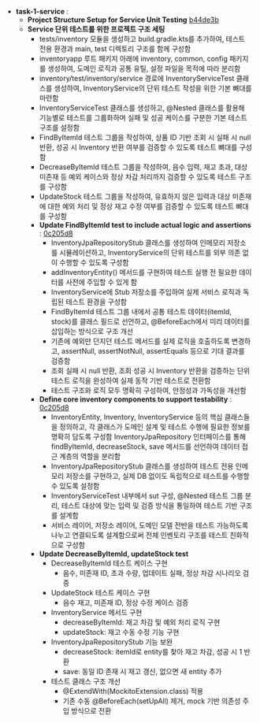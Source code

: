 - **task-1-service** :
    - **Project Structure Setup for Service Unit Testing** [b44de3b](https://github.com/ld5ehom/inventory-qa/commit/b44de3bc604020350cb9dd00f2b48b8967d3fce5)
    - **Service 단위 테스트를 위한 프로젝트 구조 세팅** 
        - tests/inventory 모듈을 생성하고 build.gradle.kts를 추가하여, 테스트 전용 환경과 main, test 디렉토리 구조를 함께 구성함
        - inventoryapp 루트 패키지 아래에 inventory, common, config 패키지를 생성하여, 도메인 로직과 공통 유틸, 설정 파일을 목적에 따라 분리함
        - inventory/test/inventory/service 경로에 InventoryServiceTest 클래스를 생성하여, InventoryService의 단위 테스트 작성을 위한 기본 뼈대를 마련함
        - InventoryServiceTest 클래스를 생성하고, @Nested 클래스를 활용해 기능별로 테스트를 그룹화하며 실패 및 성공 케이스를 구분한 기본 테스트 구조를 설정함
        - FindByItemId 테스트 그룹을 작성하여, 상품 ID 기반 조회 시 실패 시 null 반환, 성공 시 Inventory 반환 여부를 검증할 수 있도록 테스트 뼈대를 구성함
        - DecreaseByItemId 테스트 그룹을 작성하여, 음수 입력, 재고 초과, 대상 미존재 등 예외 케이스와 정상 차감 처리까지 검증할 수 있도록 테스트 구조를 구성함
        - UpdateStock 테스트 그룹을 작성하여, 유효하지 않은 입력과 대상 미존재에 대한 예외 처리 및 정상 재고 수정 여부를 검증할 수 있도록 테스트 뼈대를 구성함
      - **Update FindByItemId test to include actual logic and assertions** : [0c205d8](https://github.com/ld5ehom/inventory-qa/commit/0c205d8edc8f03a98ecb746ed602cbb367b7677f)
          - InventoryJpaRepositoryStub 클래스를 생성하여 인메모리 저장소를 시뮬레이션하고, InventoryService의 단위 테스트를 외부 의존 없이 수행할 수 있도록 구성함 
          - addInventoryEntity() 메서드를 구현하여 테스트 실행 전 필요한 데이터를 사전에 주입할 수 있게 함 
          - InventoryService에 Stub 저장소를 주입하여 실제 서비스 로직과 독립된 테스트 환경을 구성함 
          - FindByItemId 테스트 그룹 내에서 공통 테스트 데이터(itemId, stock)를 클래스 필드로 선언하고, @BeforeEach에서 미리 데이터를 삽입하는 방식으로 구조 개선 
          - 기존에 예외만 던지던 테스트 메서드를 실제 로직을 호출하도록 변경하고, assertNull, assertNotNull, assertEquals 등으로 기대 결과를 검증함 
          - 조회 실패 시 null 반환, 조회 성공 시 Inventory 반환을 검증하는 단위 테스트 로직을 완성하여 실제 동작 기반 테스트로 전환함 
          - 테스트 구조와 로직 모두 명확히 구성하여, 안정성과 가독성을 개선함
      - **Define core inventory components to support testability** : [0c205d8](https://github.com/ld5ehom/inventory-qa/commit/0c205d8edc8f03a98ecb746ed602cbb367b7677f)
          - InventoryEntity, Inventory, InventoryService 등의 핵심 클래스들을 정의하고, 각 클래스가 도메인 설계 및 테스트 수행에 필요한 정보를 명확히 담도록 구성함  InventoryJpaRepository 인터페이스를 통해 findByItemId, decreaseStock, save 메서드를 선언하여 데이터 접근 계층의 역할을 분리함 
          - InventoryJpaRepositoryStub 클래스를 생성하여 테스트 전용 인메모리 저장소를 구현하고, 실제 DB 없이도 독립적으로 테스트를 수행할 수 있도록 설정함
          - InventoryServiceTest 내부에서 sut 구성, @Nested 테스트 그룹 분리, 테스트 대상에 맞는 입력 및 검증 방식을 통일하여 테스트 기반 구조를 설계함 
          - 서비스 레이어, 저장소 레이어, 도메인 모델 전반을 테스트 가능하도록 나누고 연결되도록 설계함으로써 전체 인벤토리 구조를 테스트 친화적으로 구성함
      - **Update DecreaseByItemId, updateStock test**
          - DecreaseByItemId 테스트 케이스 구현
              - 음수, 미존재 ID, 초과 수량, 업데이트 실패, 정상 차감 시나리오 검증
          - UpdateStock 테스트 케이스 구현
              - 음수 재고, 미존재 ID, 정상 수정 케이스 검증
          - InventoryService 메서드 구현
              - decreaseByItemId: 재고 차감 및 예외 처리 로직 구현
              - updateStock: 재고 수동 수정 기능 구현
          - InventoryJpaRepositoryStub 기능 보완
              - decreaseStock: itemId로 entity를 찾아 재고 차감, 성공 시 1 반환
              - save: 동일 ID 존재 시 재고 갱신, 없으면 새 entity 추가
          - 테스트 클래스 구조 개선
              - @ExtendWith(MockitoExtension.class) 적용
              - 기존 수동 @BeforeEach(setUpAll) 제거, mock 기반 의존성 주입 방식으로 전환


